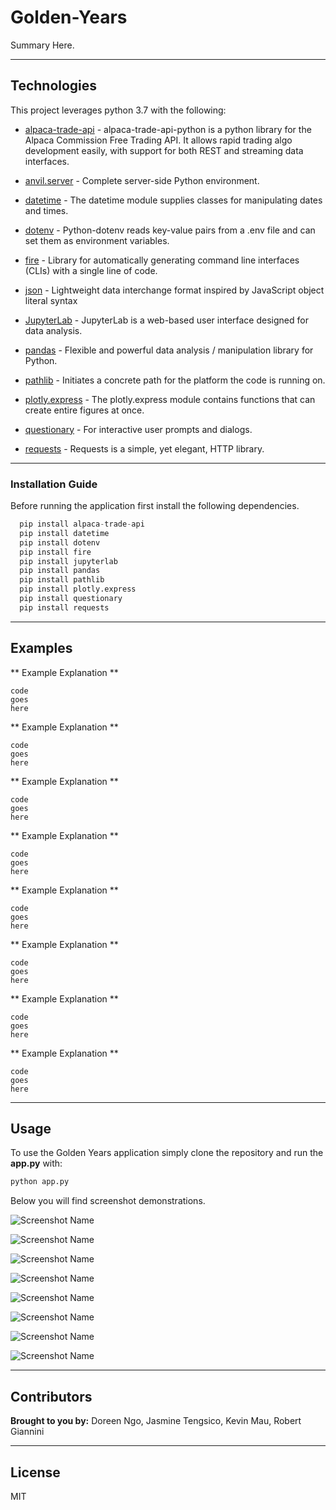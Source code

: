 # Golden-Years

Summary Here.

---

## Technologies

This project leverages python 3.7 with the following:

* [alpaca-trade-api](https://pypi.org/project/alpaca-trade-api/) - alpaca-trade-api-python is a python library for the Alpaca Commission Free Trading API. It allows rapid trading algo development easily, with support for both REST and streaming data interfaces.

* [anvil.server](https://anvil.works/docs/server) - Complete server-side Python environment. 

* [datetime](https://docs.python.org/3/library/datetime.html) - The datetime module supplies classes for manipulating dates and times.

* [dotenv](https://pypi.org/project/python-dotenv/) - Python-dotenv reads key-value pairs from a .env file and can set them as environment variables.

* [fire](https://pypi.org/project/fire/) - Library for automatically generating command line interfaces (CLIs) with a single line of code.

* [json](https://docs.python.org/3/library/json.html) - Lightweight data interchange format inspired by JavaScript object literal syntax

* [JupyterLab](https://jupyterlab.readthedocs.io/en/stable/) - JupyterLab is a web-based user interface designed for data analysis.

* [pandas](https://github.com/pandas-dev/pandas) - Flexible and powerful data analysis / manipulation library for Python.

* [pathlib](https://docs.python.org/3/library/pathlib.html) - Initiates a concrete path for the platform the code is running on.

* [plotly.express](https://plotly.com/python/plotly-express/) - The plotly.express module contains functions that can create entire figures at once.

* [questionary](https://github.com/tmbo/questionary) - For interactive user prompts and dialogs.

* [requests](https://pypi.org/project/requests/) - Requests is a simple, yet elegant, HTTP library.

---

### Installation Guide

Before running the application first install the following dependencies.

```python
  pip install alpaca-trade-api
  pip install datetime
  pip install dotenv
  pip install fire
  pip install jupyterlab
  pip install pandas
  pip install pathlib
  pip install plotly.express
  pip install questionary
  pip install requests


```

---

## Examples

** Example Explanation **
```
code
goes
here

```
** Example Explanation **
```
code
goes
here

```

** Example Explanation **
```
code
goes
here

```

** Example Explanation **
```
code
goes
here

```

** Example Explanation **
```
code
goes
here

```

** Example Explanation **
```
code
goes
here

```

** Example Explanation **
```
code
goes
here

```

** Example Explanation **
```
code
goes
here

```

---

## Usage

To use the Golden Years application simply clone the repository and run the **app.py** with:

```python
python app.py
```

Below you will find screenshot demonstrations.

![Screenshot Name](Images/screenshot_name.png)

![Screenshot Name](Images/screenshot_name.png)

![Screenshot Name](Images/screenshot_name.png)

![Screenshot Name](Images/screenshot_name.png)

![Screenshot Name](Images/screenshot_name.png)

![Screenshot Name](Images/screenshot_name.png)

![Screenshot Name](Images/screenshot_name.png)

![Screenshot Name](Images/screenshot_name.png)

---

## Contributors

**Brought to you by:** 
Doreen Ngo,
Jasmine Tengsico, 
Kevin Mau, 
Robert Giannini

---

## License

MIT 